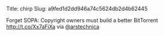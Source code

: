 Title: chirp
Slug: a9fed1d2dd946a74c5624db2d4b62445

Forget SOPA: Copyright owners must build a better BitTorrent <a href="http://t.co/Xx7aFiXa">http://t.co/Xx7aFiXa</a> via <a href="http://twitter.com/arstechnica">@arstechnica</a>
